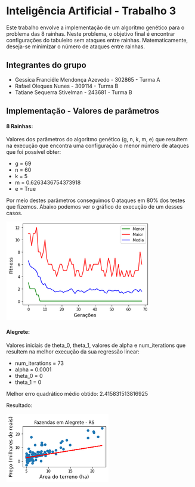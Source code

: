 # Inteligência Artificial - Trabalho 3
Este trabalho envolve a implementação de um algoritmo genético para o problema das 8 rainhas. Neste problema, o objetivo final é encontrar configurações do tabuleiro sem ataques entre rainhas. Matematicamente, deseja-se minimizar o número de ataques entre rainhas.

## Integrantes do grupo
- Gessica Franciéle Mendonça Azevedo - 302865  - Turma A
- Rafael Oleques Nunes - 309114 - Turma B
- Tatiane Sequerra Stivelman - 243681  - Turma B

## Implementação - Valores de parâmetros

#### 8 Rainhas:
Valores dos parâmetros do algoritmo genético (g, n, k, m, e) que resultem na execução que encontra uma configuração o menor número de ataques que foi possível obter:
- g = 69
- n = 60
- k = 5
- m = 0.6263436754373918
- e = True

Por meio destes parâmetros conseguimos 0 ataques em 80% dos testes que fizemos. Abaixo podemos ver o gráfico de execução de um desses casos.

![Alt text](./ga.png?raw=true "Gráfico de execução GA")

#### Alegrete:
Valores iniciais de theta_0, theta_1, valores de alpha e num_iterations que resultem na melhor execução da sua regressão linear:
- num_iterations = 73
- alpha = 0.0001
- theta_0 = 0
- theta_1 = 0

Melhor erro quadrático médio obtido: 2.415831513816925

Resultado:

![Alt text](./rl.png?raw=true "Gráfico de execução RL")
